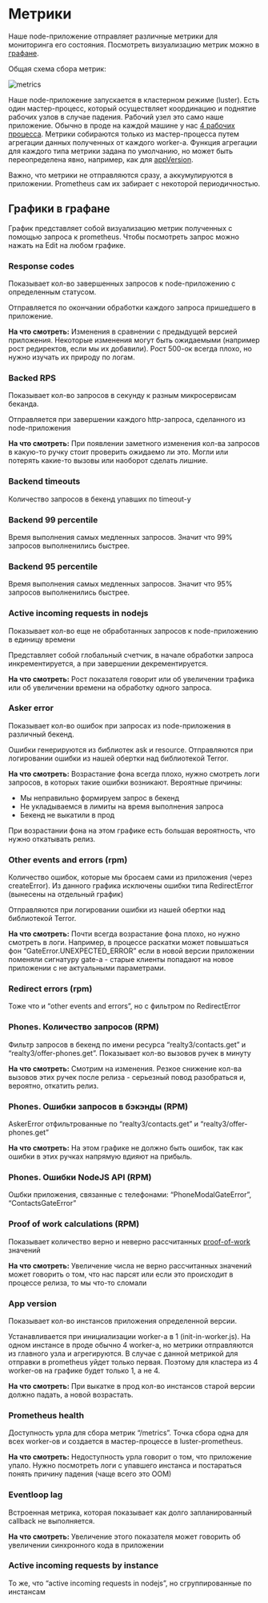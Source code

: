 # Метрики

Наше node-приложение отправляет различные метрики для мониторинга его состояния. Посмотреть визуализацию метрик можно в [графане](https://grafana.vertis.yandex-team.ru/d/yQvo5o6iz/realty-nodejs-frontends?orgId=1).

Общая схема сбора метрик:

![metrics](metrics.svg)

Наше node-приложение запускается в кластерном режиме (luster). Есть один мастер-процесс, который осуществляет координацию и поднятие рабочих узлов в случае падения. Рабочий узел это само наше приложение. Обычно в проде на каждой машине у нас [4 рабочих процесса](https://github.com/YandexClassifieds/realty-frontend/blob/e28038094b6270c9181ccc316047409a7963f3df/realty-arenda/configs/production/luster.js#L5). Метрики собираются только из мастер-процесса путем агрегации данных полученных от каждого worker-а. Функция агрегации для каждого типа метрики задана по умолчанию, но может быть переопределена явно, например, как для [appVersion](https://github.com/YandexClassifieds/realty-frontend/blob/41f17724bbd61e3c88815a46aab1198096b09e71/realty-core/app/lib/prometheus/metrics.js#L57).

Важно, что метрики не отправляются сразу, а аккумулируются в приложении. Prometheus сам их забирает с некоторой периодичностью.

## Графики в графане

График представляет собой визуализацию метрик полученных с помощью запроса к prometheus. Чтобы посмотреть запрос можно нажать на Edit на любом графике.

### Response codes

Показывает кол-во завершенных запросов к node-приложению с определенным статусом.

Отправляется по окончании обработки каждого запроса пришедшего в приложение.

**На что смотреть:** Изменения в сравнении с предыдущей версией приложения. Некоторые изменения могут быть ожидаемыми (например рост редиректов, если мы их добавили). Рост 500-ок всегда плохо, но нужно изучать их природу по логам.

### Backed RPS

Показывает кол-во запросов в секунду к разным микросервисам беканда.

Отправляется при завершении каждого http-запроса, сделанного из node-приложения

**На что смотреть:** При появлении заметного изменения кол-ва запросов в какую-то ручку стоит проверить ожидаемо ли это. Могли или потерять какие-то вызовы или наоборот сделать лишние.

### Backend timeouts

Количество запросов в бекенд упавших по timeout-у

### Backend 99 percentile

Время выполнения самых медленных запросов. Значит что 99% запросов выполненились быстрее.

### Backend 95 percentile

Время выполнения самых медленных запросов. Значит что 95% запросов выполненились быстрее.

### Active incoming requests in nodejs

Показывает кол-во еще не обработанных запросов к node-приложению в единицу времени

Представляет собой глобальный счетчик, в начале обработки запроса инкрементируется, а при завершении декрементируется.

**На что смотреть:** Рост показателя говорит или об увеличении трафика или об увеличении времени на обработку одного запроса.

### Asker error

Показывает кол-во ошибок при запросах из node-приложения в различный бекенд.

Ошибки генерируются из библиотек ask и resource. Отправляются при логировании ошибки из нашей обертки над библиотекой Terror.

**На что смотреть:** Возрастание фона всегда плохо, нужно смотреть логи запросов, в которых такие ошибки возникают. Вероятные причины:

- Мы неправильно формируем запрос в бекенд
- Не укладываемся в лимиты на время выполнения запроса
- Бекенд не выкатили в прод

При возрастании фона на этом графике есть большая вероятность, что нужно откатывать релиз.

### Other events and errors (rpm)

Количество ошибок, которые мы бросаем сами из приложения (через createError). Из данного графика исключены ошибки типа RedirectError (вынесены на отдельный график)

Отправляются при логировании ошибки из нашей обертки над библиотекой Terror.

**На что смотреть:** Почти всегда возрастание фона плохо, но нужно смотреть в логи. Например, в процессе раскатки может повышаться фон “GateError.UNEXPECTED_ERROR” если в новой версии приложении поменяли сигнатуру gate-а - старые клиенты попадают на новое приложении с не актуальными параметрами.

### Redirect errors (rpm)

Тоже что и “other events and errors”, но с фильтром по RedirectError

### Phones. Количество запросов (RPM)

Фильтр запросов в бекенд по имени ресурса “realty3/contacts.get” и “realty3/offer-phones.get”. Показывает кол-во вызовов ручек в минуту

**На что смотреть:** Смотрим на изменения. Резкое снижение кол-ва вызовов этих ручек после релиза - серьезный повод разобраться и, вероятно, откатить релиз.

### Phones. Ошибки запросов в бэкэнды (RPM)

AskerError отфильтрованные по “realty3/contacts.get” и “realty3/offer-phones.get”

**На что смотреть:** На этом графике не должно быть ошибок, так как ошибки в этих ручках напрямую вдияют на прибыль.

### Phones. Ошибки NodeJS API (RPM)

Ошбки приложения, связанные с телефонами: “PhoneModalGateError”, “ContactsGateError”

### Proof of work calculations (RPM)

Показывает количество верно и неверно рассчитанных [proof-of-work](https://github.com/indutny/proof-of-work) значений

**На что смотреть:** Увеличение числа не верно рассчитанных значений может говорить о том, что нас парсят или если это происходит в процессе релиза, то мы что-то сломали

### App version

Показывает кол-во инстансов приложения определенной версии.

Устанавливается при инициализации worker-а в 1 (init-in-worker.js). На одном инстансе в проде обычно 4 worker-а, но метрики отправляются из главного узла и агрегируются. В случае с данной метрикой для отправки в prometheus уйдет только первая. Поэтому для кластера из 4 worker-ов на графике будет только 1, а не 4.

**На что смотреть:** При выкатке в прод кол-во инстансов старой версии должно падать, а новой возрастать.

### Prometheus health

Доступность урла для сбора метрик “/metrics”. Точка сбора одна для всех worker-ов и создается в мастер-процессе в luster-prometheus.

**На что смотреть:** Недоступность урла говорит о том, что приложение упало. Нужно посмотреть логи с упавшего инстанса и постараться понять причину падения (чаще всего это ООМ) 

### Eventloop lag

Встроенная метрика, которая показывает как долго запланированный callback не выполняется.

**На что смотреть:** Увеличение этого показателя может говорить об увеличении синхронного кода в приложении

### Active incoming requests by instance

То же, что “active incoming requests in nodejs”, но сгруппированные по инстансам


